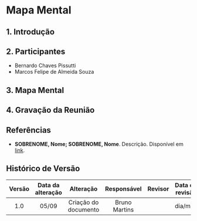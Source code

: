 # Mapa Mental

## 1. Introdução

## 2. Participantes
- Bernardo Chaves Pissutti
- Marcos Felipe de Almeida Souza

## 3. Mapa Mental

<!-- ### 3.1. Subtópico 1 -->
<!-- ### 3.1. Subtópico 2 -->

## 4. Gravação da Reunião
<!-- Youtube iframe -->

## Referências
- **SOBRENOME, Nome; SOBRENOME, Nome**. Descrição. Disponível em [link](link). 

## Histórico de Versão
|  Versão  | Data da alteração | Alteração | Responsável | Revisor | Data de revisão |
| :---: | :---: | :---: | :---: | :---: | :---: |
| 1.0 | 05/09 | Criação do documento | Bruno Martins |  | dia/mes |
